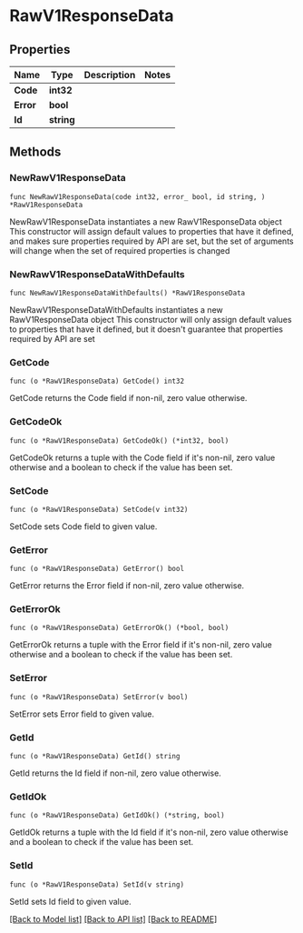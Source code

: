 # RawV1ResponseData

## Properties

Name | Type | Description | Notes
------------ | ------------- | ------------- | -------------
**Code** | **int32** |  | 
**Error** | **bool** |  | 
**Id** | **string** |  | 

## Methods

### NewRawV1ResponseData

`func NewRawV1ResponseData(code int32, error_ bool, id string, ) *RawV1ResponseData`

NewRawV1ResponseData instantiates a new RawV1ResponseData object
This constructor will assign default values to properties that have it defined,
and makes sure properties required by API are set, but the set of arguments
will change when the set of required properties is changed

### NewRawV1ResponseDataWithDefaults

`func NewRawV1ResponseDataWithDefaults() *RawV1ResponseData`

NewRawV1ResponseDataWithDefaults instantiates a new RawV1ResponseData object
This constructor will only assign default values to properties that have it defined,
but it doesn't guarantee that properties required by API are set

### GetCode

`func (o *RawV1ResponseData) GetCode() int32`

GetCode returns the Code field if non-nil, zero value otherwise.

### GetCodeOk

`func (o *RawV1ResponseData) GetCodeOk() (*int32, bool)`

GetCodeOk returns a tuple with the Code field if it's non-nil, zero value otherwise
and a boolean to check if the value has been set.

### SetCode

`func (o *RawV1ResponseData) SetCode(v int32)`

SetCode sets Code field to given value.


### GetError

`func (o *RawV1ResponseData) GetError() bool`

GetError returns the Error field if non-nil, zero value otherwise.

### GetErrorOk

`func (o *RawV1ResponseData) GetErrorOk() (*bool, bool)`

GetErrorOk returns a tuple with the Error field if it's non-nil, zero value otherwise
and a boolean to check if the value has been set.

### SetError

`func (o *RawV1ResponseData) SetError(v bool)`

SetError sets Error field to given value.


### GetId

`func (o *RawV1ResponseData) GetId() string`

GetId returns the Id field if non-nil, zero value otherwise.

### GetIdOk

`func (o *RawV1ResponseData) GetIdOk() (*string, bool)`

GetIdOk returns a tuple with the Id field if it's non-nil, zero value otherwise
and a boolean to check if the value has been set.

### SetId

`func (o *RawV1ResponseData) SetId(v string)`

SetId sets Id field to given value.



[[Back to Model list]](../README.md#documentation-for-models) [[Back to API list]](../README.md#documentation-for-api-endpoints) [[Back to README]](../README.md)


